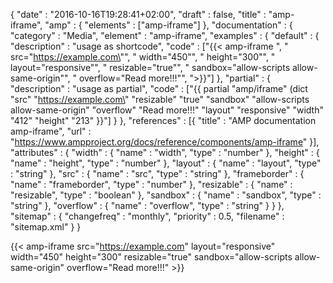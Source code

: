 {
    "date" : "2016-10-16T19:28:41+02:00",
    "draft" : false,
    "title" : "amp-iframe",
    "amp" : {
        "elements" : ["amp-iframe"]
    },
    "documentation" : {
        "category" : "Media",
        "element" : "amp-iframe",
        "examples" : {
            "default" : {
              "description" : "usage as shortcode",
              "code" : ["{{< amp-iframe ", "  src=\"https://example.com\"", "  width=\"450\"", "  height=\"300\"", "  layout=\"responsive\"", "  resizable=\"true\"", "  sandbox=\"allow-scripts allow-same-origin\"", "  overflow=\"Read more!!!\"", ">}}"]
            },
            "partial" : {
              "description" : "usage as partial",
              "code" : ["{{ partial \"amp/iframe\" (dict \"src\" \"https://example.com\" \"resizable\" \"true\" \"sandbox\" \"allow-scripts allow-same-origin\" \"overflow\" \"Read more!!!\" \"layout\" \"responsive\" \"width\" \"412\" \"height\" \"213\" }}"]
            }
        },
        "references" : [{
            "title" : "AMP documentation amp-iframe",
            "url" : "https://www.ampproject.org/docs/reference/components/amp-iframe"
        }],
        "attributes" : {
            "width" : {
               "name" : "width",
               "type" : "number"
            },
            "height" : {
               "name" : "height",
               "type" : "number"
            },
            "layout" : {
               "name" : "layout",
               "type" : "string"
            },
            "src" : {
             "name" : "src",
             "type" : "string"
            },
            "frameborder" : {
            "name" : "frameborder",
            "type" : "number"
            },
            "resizable" : {
            "name" : "resizable",
            "type" : "boolean"
            },
            "sandbox" : {
            "name" : "sandbox",
            "type" : "string"
            },
            "overflow" : {
            "name" : "overflow",
            "type" : "string"
            }
        }
    },
    "sitemap" : {
      "changefreq" : "monthly",
      "priority" : 0.5,
      "filename" : "sitemap.xml"
    }
}

{{< amp-iframe src="https://example.com" layout="responsive" width="450" height="300" resizable="true" sandbox="allow-scripts allow-same-origin" overflow="Read more!!!"  >}}

